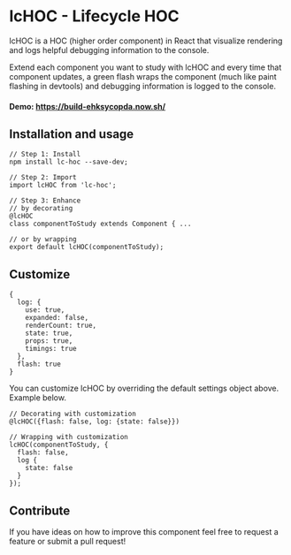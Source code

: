 # lcHOC - Lifecycle HOC
lcHOC is a HOC (higher order component) in React that visualize rendering and logs helpful debugging information to the console.

Extend each component you want to study with lcHOC and every time that component updates, a green flash wraps the component (much like paint flashing in devtools) and debugging information is logged to the console.

#### Demo: https://build-ehksycopda.now.sh/

## Installation and usage
```es6
// Step 1: Install
npm install lc-hoc --save-dev;

// Step 2: Import
import lcHOC from 'lc-hoc';

// Step 3: Enhance
// by decorating
@lcHOC
class componentToStudy extends Component { ...

// or by wrapping
export default lcHOC(componentToStudy);
```

## Customize
```es6
{
  log: {
    use: true,
    expanded: false,
    renderCount: true,
    state: true,
    props: true,
    timings: true
  },
  flash: true
}
```
You can customize lcHOC by overriding the default settings object above. Example below.

```es6
// Decorating with customization
@lcHOC({flash: false, log: {state: false}})

// Wrapping with customization
lcHOC(componentToStudy, {
  flash: false,
  log {
    state: false
  }
});
```
## Contribute

If you have ideas on how to improve this component feel free to request a feature or submit a pull request!
